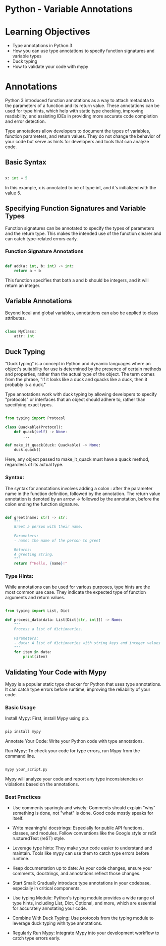 # Python - Variable Annotations

# Learning Objectives

- Type annotations in Python 3
- How you can use type annotations to specify function signatures and variable types
- Duck typing
- How to validate your code with mypy

# Annotations
Python 3 introduced function annotations as a way to attach metadata to the parameters of a function and its return value. These annotations can be used for type hints, which help with static type checking, improving readability, and assisting IDEs in providing more accurate code completion and error detection.

Type annotations allow developers to document the types of variables, function parameters, and return values. They do not change the behavior of your code but serve as hints for developers and tools that can analyze code.

## Basic Syntax
```python

x: int = 5
```
In this example, x is annotated to be of type int, and it's initialized with the value 5.

## Specifying Function Signatures and Variable Types
Function signatures can be annotated to specify the types of parameters and the return type. This makes the intended use of the function clearer and can catch type-related errors early.

### Function Signature Annotations
```python

def add(a: int, b: int) -> int:
    return a + b
```
This function specifies that both a and b should be integers, and it will return an integer.

## Variable Annotations
Beyond local and global variables, annotations can also be applied to class attributes.

``` python

class MyClass:
    attr: int
```
## Duck Typing
"Duck typing" is a concept in Python and dynamic languages where an object's suitability for use is determined by the presence of certain methods and properties, rather than the actual type of the object. The term comes from the phrase, "If it looks like a duck and quacks like a duck, then it probably is a duck."

Type annotations work with duck typing by allowing developers to specify "protocols" or interfaces that an object should adhere to, rather than specifying exact types.

```python

from typing import Protocol

class Quackable(Protocol):
    def quack(self) -> None:
        ...

def make_it_quack(duck: Quackable) -> None:
    duck.quack()
```
Here, any object passed to make_it_quack must have a quack method, regardless of its actual type.

### Syntax:
 The syntax for annotations involves adding a colon : after the parameter name in the function definition, followed by the annotation. The return value annotation is denoted by an arrow -> followed by the annotation, before the colon ending the function signature.

```python

def greet(name: str) -> str:
    """
    Greet a person with their name.
    
    Parameters:
    - name: the name of the person to greet
    
    Returns:
    A greeting string.
    """
    return f"Hello, {name}!"
```
### Type Hints:
 While annotations can be used for various purposes, type hints are the most common use case. They indicate the expected type of function arguments and return values.

``` python

from typing import List, Dict

def process_data(data: List[Dict[str, int]]) -> None:
    """
    Process a list of dictionaries.
    
    Parameters:
    - data: A list of dictionaries with string keys and integer values
    """
    for item in data:
        print(item)
```
## Validating Your Code with Mypy
Mypy is a popular static type checker for Python that uses type annotations. It can catch type errors before runtime, improving the reliability of your code.

### Basic Usage
Install Mypy: First, install Mypy using pip.
```bash

pip install mypy
```
Annotate Your Code: Write your Python code with type annotations.

Run Mypy: To check your code for type errors, run Mypy from the command line.

``` bash

mypy your_script.py
```
Mypy will analyze your code and report any type inconsistencies or violations based on the annotations.

### Best Practices
- Use comments sparingly and wisely: Comments should explain "why" something is done, not "what" is done. Good code mostly speaks for itself.

- Write meaningful docstrings: Especially for public API functions, classes, and modules. Follow conventions like the Google style or reSt
ructuredText (reST) style.

- Leverage type hints: They make your code easier to understand and maintain. Tools like mypy can use them to catch type errors before runtime.

- Keep documentation up to date: As your code changes, ensure your comments, docstrings, and annotations reflect those changes.

- Start Small: Gradually introduce type annotations in your codebase, especially in critical components.
- Use typing Module: Python's typing module provides a wide range of type hints, including List, Dict, Optional, and more, which are essential for accurately annotating your code.
- Combine With Duck Typing: Use protocols from the typing module to leverage duck typing with type annotations.
- Regularly Run Mypy: Integrate Mypy into your development workflow to catch type errors early.
